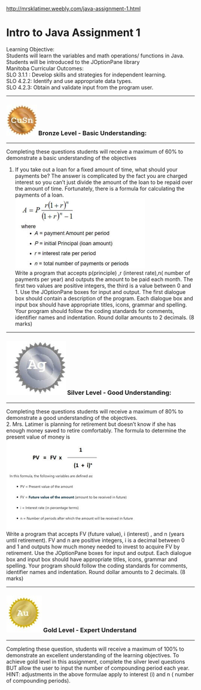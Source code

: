 http://mrsklatimer.weebly.com/java-assignment-1.html

# Intro to Java Assignment 1
Learning Objective: \
Students will learn the variables and math operations/ functions in Java.  Students will be introduced to the JOptionPane library \
Manitoba Curricular Outcomes: \
SLO 3.1.1 : Develop skills and strategies for independent learning. \
SLO 4.2.2: Identify and use appropriate data types. \
SLO 4.2.3: Obtain and validate input from the program user.
 
---
### ![Bronze Outcomes](/bronze-outcomes.jpg) Bronze Level -  Basic Understanding:

---
Completing these questions students will receive a maximum of 60% to demonstrate a basic understanding of the objectives
1. If you take out a loan for a fixed amount of time, what should your payments be? The answer is complicated by the fact you are charged interest so you can’t just divide the amount of the loan to be repaid over the amount of time. Fortunately, there is a formula for calculating the payments of a loan.  
![Mortgage Payment Formula](/mortgage-payment-formula.jpg) \
 Write a program that accepts p(principle) ,r (interest rate),n( number of payments per year) and outputs the amount to be paid each month. The first two values are positive integers, the third is a value between 0 and 1. Use the JOptionPane boxes for input and output. The first dialogue box should contain a description of the program. Each dialogue box and input box should have appropriate titles, icons, grammar and spelling. Your program should follow the coding standards for comments, identifier names and indentation. Round dollar amounts to 2 decimals. (8 marks)

---
### ![Silver Outcomes](/silver-outcomes.jpg) Silver Level - Good Understanding:

---
Completing these questions students will receive a maximum of 80% to demonstrate a good understanding of the objectives. \
2.       Mrs. Latimer is planning for retirement but doesn’t know if she has enough money saved to retire comfortably. The formula to determine the present value of money is ​\
![Present Value Formual](/present-value-formula.jpg) \
Write a program that accepts FV (future value), i (interest) , and n (years until retirement). FV and n are positive integers, i is a decimal between 0 and 1 and outputs how much money needed to invest to acquire FV by retirement.  Use the JOptionPane boxes for input and output. Each dialogue box and input box should have appropriate titles, icons, grammar and spelling. Your program should follow the coding standards for comments, identifier names and indentation. Round dollar amounts to 2 decimals. (8 marks)

----
### ![Gold Outcomes](/gold-outcomes.jpg) Gold Level - Expert Understand

---
Completing these question, students will receive a maximum of 100% to demonstrate an excellent understanding of the learning objectives.
To achieve gold level in this assignment, complete the silver level questions BUT allow the user to input the number of compounding period each year. HINT: adjustments in the above formulae apply to interest (i) and n ( number of compounding periods).

